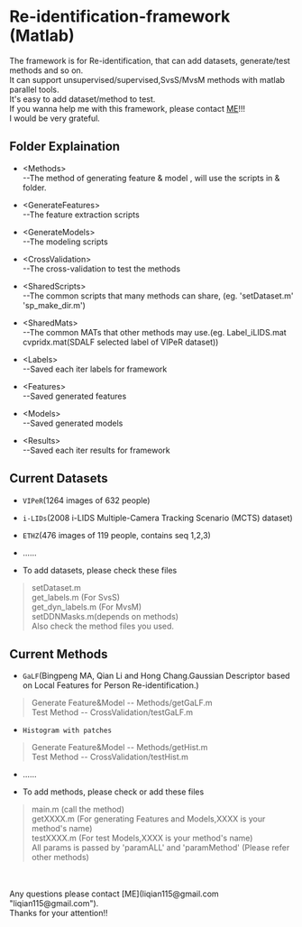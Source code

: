 Re-identification-framework (Matlab)
===========================

The framework is for Re-identification, that can add datasets, generate/test methods and so on.<br>
It can support unsupervised/supervised,SvsS/MvsM methods with matlab parallel tools.<br>
It's easy to add dataset/method to test.<br>
If you wanna help me with this framework, please contact [ME](liqian115@gmail.com "liqian115@gmail.com")!!!<br>I would be very grateful.

Folder Explaination
---------------------------

* \<Methods><br>
	--The method of generating feature & model , will use the scripts in <GenerateFeatures> & <GenerateModels> folder.

* \<GenerateFeatures><br>
	--The feature extraction scripts

* \<GenerateModels><br>
	--The modeling scripts

* \<CrossValidation><br>
	--The cross-validation to test the methods

* \<SharedScripts><br>
	--The common scripts that many methods can share, (eg. 'setDataset.m' 'sp_make_dir.m')

* \<SharedMats><br>
	--The common MATs that other methods may use.(eg. Label_iLIDS.mat cvpridx.mat(SDALF selected label of VIPeR dataset))

* \<Labels><br>
	--Saved each iter labels for framework
* \<Features><br>
	--Saved generated features
* \<Models><br>
	--Saved generated models
* \<Results><br>
	--Saved each iter results for framework

Current Datasets
---------------------------
* `VIPeR`(1264 images of 632 people)
* `i-LIDs`(2008 i-LIDS Multiple-Camera Tracking Scenario (MCTS) dataset)
* `ETHZ`(476 images of 119 people, contains seq 1,2,3)
* ……

* To add datasets, please check these files<br>
> setDataset.m<br>
> get_labels.m (For SvsS)<br>
> get_dyn_labels.m (For MvsM)<br>
> setDDNMasks.m(depends on methods)<br>
> Also check the method files you used.<br>


Current Methods
---------------------------
* `GaLF`(Bingpeng MA, Qian Li and Hong Chang.Gaussian Descriptor based on Local Features for Person Re-identification.)<br>
> Generate Feature&Model -- Methods/getGaLF.m<br>
> Test Method -- CrossValidation/testGaLF.m<br>

* `Histogram with patches`<br>
> Generate Feature&Model -- Methods/getHist.m<br>
> Test Method -- CrossValidation/testHist.m<br>

* ……

* To add methods, please check or add these files<br>
> main.m (call the method)<br>
> getXXXX.m (For generating Features and Models,XXXX is your method's name)<br>
> testXXXX.m (For test Models,XXXX is your method's name)<br>
> All params is passed by 'paramALL' and 'paramMethod' (Please refer other methods)<br>

<br>
<br>
Any questions please contact [ME](liqian115@gmail.com "liqian115@gmail.com").<br>
Thanks for your attention!!





